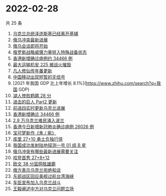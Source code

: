 # 2022-02-28

共 25 条

<!-- BEGIN -->
<!-- 最后更新时间 Mon Feb 28 2022 18:15:51 GMT+0800 (China Standard Time) -->

1. [乌克兰总统泽连斯基已经离开基辅](https://www.zhihu.com/search?q=乌克兰总统)
1. [俄乌冲突最新进展](https://www.zhihu.com/search?q=俄乌冲突)
1. [俄乌会谈即将开始](https://www.zhihu.com/search?q=俄罗斯乌克兰)
1. [俄罗斯战略威慑力量转入特殊战备状态](https://www.zhihu.com/search?q=俄罗斯乌克兰)
1. [香港新增确诊病例约 34466 例](https://www.zhihu.com/search?q=香港疫情)
1. [最大运输机安 225 被战火摧毁](https://www.zhihu.com/search?q=安225)
1. [凡人修仙传年番更新](https://www.zhihu.com/search?q=凡人修仙传)
1. [中国移动出现短暂的无信号](https://www.zhihu.com/search?q=中国移动没信号)
1. [2021 年我国 GDP 比上年增长 8.1%](https://www.zhihu.com/search?q=我国 GDP)
1. [湖人惨败鹈鹕 28 分](https://www.zhihu.com/search?q=湖人)
1. [进击的巨人 Part2 更新](https://www.zhihu.com/search?q=进击的巨人)
1. [前进四实时更新乌克兰进展](https://www.zhihu.com/search?q=前进四)
1. [香港新增确诊 34466 例](https://www.zhihu.com/search?q=香港疫情)
1. [2.9 万乌克兰难民涌入波兰](https://www.zhihu.com/search?q=乌克兰难民)
1. [香港今日新增新冠肺炎确诊病例 26026 例](https://www.zhihu.com/search?q=香港疫情)
1. [宝可梦新作《朱 / 紫》](https://www.zhihu.com/search?q=宝可梦)
1. [库里 27+10 勇士负独行侠](https://www.zhihu.com/search?q=勇士)
1. [我国成功发射陆地探测一号 01 组 B 星](https://www.zhihu.com/search?q=陆地探测一号)
1. [俄乌冲突有哪些最新进展需要关注](https://www.zhihu.com/search?q=俄乌冲突)
1. [哈登首秀 27+8+12](https://www.zhihu.com/search?q=哈登)
1. [欧文 38 分篮网胜雄鹿](https://www.zhihu.com/search?q=篮网)
1. [俄方表示乌克兰拒绝和谈](https://www.zhihu.com/search?q=俄罗斯乌克兰)
1. [东部战区回应美舰过航台湾海峡](https://www.zhihu.com/search?q=台湾海峡)
1. [车臣宣布加入乌克兰战斗](https://www.zhihu.com/search?q=车臣)
1. [王毅阐述中方对乌克兰问题立场](https://www.zhihu.com/search?q=中方立场)

<!-- END -->
